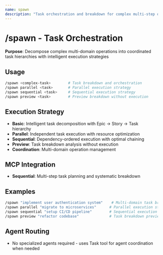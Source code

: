 ```yaml
---
name: spawn
description: "Task orchestration and breakdown for complex multi-step operations"
---
```


# /spawn - Task Orchestration

**Purpose**: Decompose complex multi-domain operations into coordinated task hierarchies with intelligent execution strategies

## Usage

```bash
/spawn <complex-task>        # Task breakdown and orchestration
/spawn parallel <task>       # Parallel execution strategy
/spawn sequential <task>     # Sequential execution strategy
/spawn preview <task>        # Preview breakdown without execution
```

## Execution Strategy

- **Basic**: Intelligent task decomposition with Epic → Story → Task hierarchy
- **Parallel**: Independent task execution with resource optimization
- **Sequential**: Dependency-ordered execution with optimal chaining
- **Preview**: Task breakdown analysis without execution
- **Coordination**: Multi-domain operation management

## MCP Integration

- **Sequential**: Multi-step task planning and systematic breakdown

## Examples

```bash
/spawn "implement user authentication system"    # Multi-domain task breakdown
/spawn parallel "migrate to microservices"      # Parallel execution strategy
/spawn sequential "setup CI/CD pipeline"        # Sequential execution
/spawn preview "refactor codebase"              # Task breakdown preview
```

## Agent Routing

- No specialized agents required - uses Task tool for agent coordination when needed
